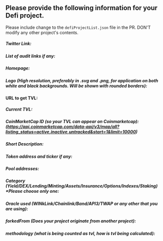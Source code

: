 ## **Please provide the following information for your Defi project.**
Please include change to the `defiProjectList.json` file in the PR.
DON'T modify any other project's contents.

##### Twitter Link:

##### List of audit links if any:

##### Homepage:

##### Logo (High resolution, preferably in .svg and .png, for application on both white and black backgrounds. Will be shown with rounded borders):

#### URL to get TVL:

##### Current TVL:

##### CoinMarketCap ID (so your TVL can appear on Coinmarketcap): (https://api.coinmarketcap.com/data-api/v3/map/all?listing_status=active,inactive,untracked&start=1&limit=10000)

##### Short Description:

##### Token address and ticker if any:

##### Pool addresses:

##### Category (Yield/DEX/Lending/Minting/Assets/Insurance/Options/Indexes/Staking) *Please choose only one:

##### Oracle used (WINkLink/Chainlink/Band/API3/TWAP or any other that you are using):

##### forkedFrom (Does your project originate from another project):

##### methodology (what is being counted as tvl, how is tvl being calculated):

